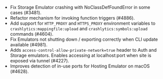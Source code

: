 - Fix Storage Emulator crashing with NoClassDefFoundError in some cases (#3481).
- Refactor mechanism for invoking function triggers (#4886).
- Add support for `HTTP_PROXY` and `HTTPS_PROXY` environment variables to `crashlytics:mappingfile:upload` and `crashlytics:symbols:upload` commands (#4604).
- Fix Emulators not shutting down / exporting correctly when CLI update available (#4981).
- Adds `access-control-allow-private-network=true` header to Auth and Storage emulators. Enables accessing at localhost:port when site is exposed via tunnel (#4227).
- Improves detection of in-use ports for Hosting Emulator on macOS (#4628).
